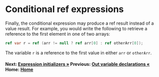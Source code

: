 # Conditional ref expressions

Finally, the conditional expression may produce a ref result instead of a value result. For example, you would write the following to retrieve a reference to the first element in one of two arrays:

```csharp
ref var r = ref (arr != null ? ref arr[0] : ref otherArr[0]);
```

The variable `r` is a reference to the first value in either `arr` or `otherArr`.

#### Next: [Expression initializers &raquo;](./expression-initializers.md)    Previous: [Out variable declarations  &laquo;](./out-variable-declarations.md) Home: [Home](readme.md)
